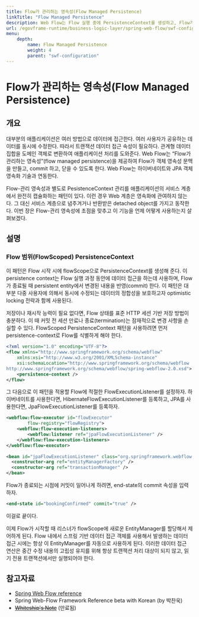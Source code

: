 ```yaml
---
title: Flow가 관리하는 영속성(Flow Managed Persistence)
linkTitle: "Flow Managed Persistence"
description: Web Flow는 Flow 실행 중에 PersistenceContext를 생성하고, Flow가 종료될 때 데이터를 commit하여 영속성 관리를 지원하며, 주로 하이버네이트와 JPA와 연동된다. 이 패턴은 동시에 수정되는 데이터를 보호하기 위해 optimistic locking과 함께 사용되며, HTTP 세션 기반 저장 방법과는 달리 Flow 범위 내에서 영속성을 관리한다.
url: /egovframe-runtime/business-logic-layer/spring-web-flow/swf-configuration-flow-managed-persistence/
menu:
    depth:
        name: Flow Managed Persistence
        weight: 4
        parent: "swf-configuration"
---
```

# Flow가 관리하는 영속성(Flow Managed Persistence)

## 개요

대부분의 애플리케이션은 여러 방법으로 데이터에 접근한다. 여러 사용자가 공유하는 데이터를 동시에 수정한다.
따라서 트랜잭션 데이터 접근 속성이 필요하다. 관계형 데이터 집합을 도메인 객체로 변환하여 애플리케이션 처리를 도와준다.
Web Flow는 “Flow가 관리하는 영속성”(flow managed persistence)을 제공하여 Flow가 객체 영속성 문맥을 만들고, commit 하고, 닫을 수 있도록 한다.
Web Flow는 하이버네이트와 JPA 객체 영속화 기술과 연동한다.

Flow-관리 영속성과 별도로 PesistenceContext 관리를 애플리케이션의 서비스 계층에서 완전히 캡슐화하는 패턴이 있다.
이런 경우 Web 계층은 영속화에 관여하지 않는다. 그 대신 서비스 계층으로 념주겨거나 반환받은 detached object를 가지고 동작한다.
이번 장은 Flow-관리 영속성에 초점을 맞추고 이 기능을 언제 어떻게 사용하는지 살펴보겠다.

## 설명

### Flow 범위(FlowScoped) PersistenceContext

이 패턴은 Flow 시작 시에 flowScope으로 PersistenceContext를 생성해 준다.
이 persistence context는 Flow 실행 과정 동안에 데이터 접근을 하는데 사용하며,
Flow가 종료될 때 persistent entity에서 변경된 내용을 반영(commit) 한다.
이 패턴은 대부분 다중 사용자에 의해서 동시에 수정되는 데이터의 정합성을 보호하고자 optimistic locking 전략과 함께 사용된다.

저장이나 재시작 능력이 필요 없다면, Flow 상태를 표준 HTTP 세션 기반 저장 방법이 충분하다.
이 때 커밋 전 세션 만료나 종료(termination)는 잠재적으로 변경 사항을 손실할 수 있다.
FlowScoped PersistenceContext 패턴을 사용하려면 먼저 persistence-context로 Flow를 식별하게 해야 한다.

```xml
<?xml version="1.0" encoding="UTF-8"?>
<flow xmlns="http://www.springframework.org/schema/webflow"
	xmlns:xsi="http://www.w3.org/2001/XMLSchema-instance"
	xsi:schemaLocation="http://www.springframework.org/schema/webflow
http://www.springframework.org/schema/webflow/spring-webflow-2.0.xsd">
	<persistence-context />
</flow>
```

그 다음으로 이 패턴을 적용할 Flow에 적절한 FlowExecutionListener를 설정하자.
하이버네이트를 사용한다면, HibernateFlowExecutionListener를 등록하고, JPA를 사용한다면, JpaFlowExecutionListener를 등록하자.

```xml
<webflow:flow-executor id="flowExecutor"
		flow-registry="flowRegistry">
	<webflow:flow-execution-listeners>
		<webflow:listener ref="jpaFlowExecutionListener" />
	</webflow:flow-execution-listeners>
</webflow:flow-executor>
 
<bean id="jpaFlowExecutionListener" class="org.springframework.webflow.persistence.JpaFlowExecutionListener">
  <constructor-arg ref="entityManagerFactory" />
  <constructor-arg ref="transactionManager" />
</bean>
```

Flow가 종료되는 시점에 커밋이 일어나게 하려면, end-state의 commit 속성을 입력하자.

```xml
<end-state id="bookingConfirmed" commit="true" />
```

이걸로 끝이다.

이제 Flow가 시작할 때 리스너가 flowScope에 새로운 EntityManager를 할당해서 제어하게 된다.
Flow 내에서 스프링 기반 데이터 접근 객체를 사용해서 발생하는 데이터 접근 시에는 항상 이 EntityManager를 자동으로 사용하게 된다.
이러한 데이터 접근 연산은 중간 수정 내용의 고립성 유지를 위해 항상 트랜잭션 처리 대상이 되지 않고, 읽기 전용 트랜잭션에서만 실행되어야 한다.

## 참고자료

- [Spring Web Flow reference](https://docs.spring.io/spring-webflow/docs/2.3.3.RELEASE/reference/html/)
- Spring Web-Flow Framework Reference beta with Korean (by 박찬욱)
- ~~[Whiteship's Note](http://whiteship.me/2146)~~ (만료됨)